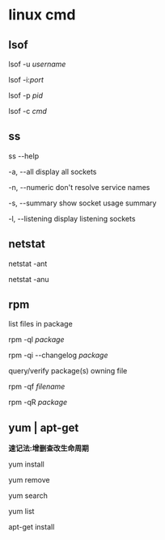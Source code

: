 # linux cmd



## lsof

lsof -u *username*

lsof -i:*port*

lsof -p *pid*

lsof -c *cmd*


## ss

ss --help


-a, --all		display all sockets

-n, --numeric	don't resolve service names

-s, --summary	show socket usage summary

-l, --listening	display listening sockets


## netstat

netstat -ant

netstat -anu

## rpm

list files in package

rpm -ql *package*
 
rpm -qi --changelog *package*

query/verify package(s) owning file 

rpm -qf *filename* 

rpm -qR *package*


## yum | apt-get

**速记法:增删查改生命周期**

yum install 

yum remove 

yum search

yum list

apt-get install


